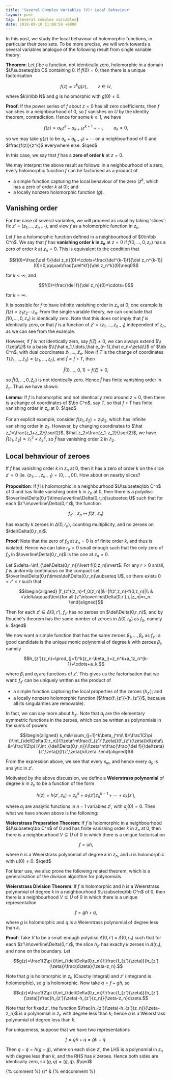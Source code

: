 ```yaml
---
title: 'Several Complex Variables (V): Local Behaviour'
layout: post
tag: [several complex variables]
date: 2018-09-10 11:00:59 +0800
---
```


In this post, we study the local behaviour of holomorphic functions, in particular their zero sets. To be more precise, we will work towards a several variables analogue of the following result from single variable theory:

__Theorem__: Let $f$ be a function, not identically zero, holomorphic in a domain $U\subseteq\bb C$ containing 0. If $f(0)=0$, then there is a unique factorisation

$$f(z)=z^kg(z),\qquad z\in U,$$

where $k\in\bb N$ and $g$ is holomorphic with $g(0)\neq0$.

<!--more-->

__Proof__: If the power series of $f$ about $z=0$ has all zero coefficients, then $f$ vanishes in a neighbourhood of 0, so $f$ vanishes on $U$ by the identity theorem, contradiction. Hence for some $k\geq1$, we have

$$f(z)=a_kz^k+a_{k+1}z^{k+1}+\cdots,\qquad a_k\neq0,$$

so we may take $g(z)$ to be $a_k+a_{k+1}z+\cdots$ on a neighbourhood of 0 and $\frac{f(z)}{z^k}$ everywhere else. $\qed$

In this case, we say that $f$ has a __zero of order $k$__ at $z=0$.

We may interpret the above result as follows: in a neighbourhood of a zero, every holomorphic function $f$ can be factorised as a product of

- a simple function capturing the local behaviour of the zero ($z^k$, which has a zero of order $k$ at 0); and
- a locally nonzero holomorphic function ($g$).

## Vanishing order

For the case of several variables, we will proceed as usual by taking 'slices': fix $z'=(z_1,\ldots,z_{n-1})$, and view $f$ as a holomorphic function in $z_n$.

Let $f$ be a holomorphic function defined in a neighbourhood of $0\in\bb C^n$. We say that $f$ has __vanishing order $k$ in $z_n$__ at $z=0$ if $f(0,\ldots,0,z_n)$ has a zero of order $k$ at $z_n=0$. This is equivalent to the condition that 

$$f(0)=\frac{\del f}{\del z_n}(0)=\cdots=\frac{\del^{k-1}f}{\del z_n^{k-1}}(0)=0,\qquad\frac{\del^kf}{\del z_n^k}(0)\neq0$$

for $k<\infty$, and

$$f(0)=\frac{\del f}{\del z_n}(0)=\cdots=0$$

for $k=\infty$.

It is possible for $f$ to have infinite vanishing order in $z_n$ at 0; one example is $f(z)=z_1z_2\cdots z_n$. From the single variable theory, we can conclude that $f(0,\ldots,0,z_n)$ is identically zero. Note that this does _not_ imply that $f$ is identically zero, or that $f$ is a function of $z'=(z_1,\ldots,z_{n-1})$ independent of $z_n$, as we can see from the example.

However, if $f$ is not identically zero, say $f(\zeta)\neq0$, we can always extend $\\{\zeta\\}$ to a basis $\\{\hat e_1,\ldots,\hat e_{n-1},\hat e_n=\zeta\\}$ of $\bb C^n$, with dual coordinates $\hat z_1,\ldots,\hat z_n$. Now if $T$ is the change of coordinates $T(\hat z_1,\ldots,\hat z_n)=(z_1,\ldots,z_n)$, and $\hat f=f\circ T$, then

$$\hat f(0,\ldots,0,1)=f(\zeta)\neq0,$$

so $\hat f(0,\ldots,0,\hat z_n)$ is not identically zero. Hence $\hat f$ has finite vanishing order in $\hat z_n$. Thus we have shown:

__Lemma__: If $f$ is holomorphic and not identically zero around $z=0$, then there is a change of coordinates of $\bb C^n$, say $T$, so that $f\circ T$ has finite vanishing order in $z_n$ at 0. $\qed$

For an explicit example, consider $f(z_1,z_2)=z_1z_2$, which has infinite vanishing order in $z_2$. However, by changing coordinates to $\hat z_1=\frac{z_1+z_2}{\sqrt2}$, $\hat z_2=\frac{z_1-z_2}{\sqrt2}$, we have $\hat f(\hat z_1,\hat z_2)=\hat z_1^2+\hat z_2^2$, so $\hat f$ has vanishing order 2 in $\hat z_2$.

## Local behaviour of zeroes

If $f$ has vanishing order $k$ in $z_n$ at 0, then it has a zero of order $k$ on the slice $z'=0$ (ie. $(z_1,\ldots,z_{n-1})=(0,\ldots,0)$). How about on nearby slices?

__Proposition__: If $f$ is holomorphic in a neighbourhood $U\subseteq\bb C^n$ of 0 and has finite vanishing order $k$ in $z_n$ at 0, then there is a polydisc $\overline\Delta(0,r')\times\overline\Delta(0,r_n)\subseteq U$ such that for each $z'\in\overline\Delta(0,r')$, the function

$$f_{z'}:z_n\mapsto f(z',z_n)$$

has exactly $k$ zeroes in $\Delta(0,r_n)$, counting multiplicity, and no zeroes on $\del\Delta(0,r_n)$.

__Proof__: Note that the zero of $f_0$ at $z_n=0$ is of finite order $k$, and thus is isolated. Hence we can take $r_n>0$ small enough such that the only zero of $f_0$ in $\overline\Delta(0,r_n)$ is the one at $z_n=0$.

Let $\delta=\inf_{\del\Delta(0,r_n)}\lvert f(0,z_n)\rvert$. For any $r>0$ small, $f$ is uniformly continuous on the compact set $\overline\Delta(0,r)\times\del\Delta(0,r_n)\subseteq U$, so there exists $0< r'< r$ such that

$$\begin{aligned}
|f_{z'}(z_n)-f_0(z_n)|&=|f(z',z_n)-f(0,z_n)|\\
&<\delta\qquad\text{for all }z'\in\overline\Delta(0,r'),\,|z_n|=r_n.
\end{aligned}$$

Then for each $z'\in\Delta(0,r')$, $f_{z'}$ has no zeroes on $\del\Delta(0,r_n)$, and by Rouché's theorem has the same number of zeroes in $\Delta(0,r_n)$ as $f_0$, namely $k$. $\qed$

We now want a simple function that has the same zeroes $\beta_1,\ldots,\beta_k$ as $f_{z'}$; a good candidate is the unique monic polynomial of degree $k$ with zeroes $\beta_j$, namely

$$h_{z'}(z_n)=\prod_{j=1}^k(z_n-\beta_j)=z_n^k+a_1z_n^{k-1}+\cdots+a_k,$$

where $\beta_j$ and $a_j$ are functions of $z'$. This gives us the factorisation that we want: $f_{z'}$ can be uniquely written as the product of

- a simple function capturing the local properties of the zeroes ($h_{z'}$); and
- a locally nonzero holomorphic function ($\frac{f_{z'}}{h_{z'}}$, because all its singularities are removable).

In fact, we can say more about $h_{z'}$. Note that $a_j$ are the elementary symmetric functions in the zeroes, which can be written as polynomials in the sums of powers

$$\begin{aligned}
s_m&=\sum_{j=1}^k\beta_j^m\\
&=\frac1{2\pi i}\int_{\del\Delta(0,r_n)}\!\zeta^m\frac{f_{z'}'(\zeta)}{f_{z'}(\zeta)}d\zeta\\
&=\frac1{2\pi i}\int_{\del\Delta(0,r_n)}\!\zeta^m\frac{\frac{\del f}{\del\zeta}(z',\zeta)}{f(z',\zeta)}d\zeta.
\end{aligned}$$

From the expression above, we see that every $s_m$, and hence every $a_j$, is analytic in $z'$. 

Motivated by the above discussion, we define a __Weierstrass polynomial__ of degree $k$ in $z_n$ to be a function of the form

$$h(z)=h(z',z_n)=z_n^k+a_1(z')z_n^{k-1}+\cdots+a_k(z'),$$

where $a_j$ are analytic functions in $n-1$ variables $z'$, with $a_j(0)=0$. Then what we have shown above is the following:

__Weierstrass Preparation Theorem__: If $f$ is holomorphic in a neighbourhood $U\subseteq\bb C^n$ of 0 and has finite vanishing order $k$ in $z_n$ at 0, then there is a neighbourhood $V\subseteq U$ of 0 in which there is a unique factorisation

$$f=uh,$$

where $h$ is a Weierstrass polynomial of degree $k$ in $z_n$, and $u$ is holomorphic with $u(0)\neq0$. $\qed$

For later use, we also prove the following related theorem, which is a generalisation of the division algorithm for polynomials.

__Weierstrass Division Theorem__: If $f$ is holomorphic and $h$ is a Weierstrass polynomial of degree $k$ in a neighbourhood $U\subseteq\bb C^n$ of 0, then there is a neighbourhood $V\subseteq U$ of 0 in which there is a unique representation

$$f=gh+q,$$

where $g$ is holomorphic and $q$ is a Weierstrass polynomial of degree less than $k$.

__Proof__: Take $V$ to be a small enough polydisc $\Delta(0,r')\times\Delta(0,r_n)$ such that for each $z'\in\overline\Delta(0,r')$, the slice $h_{z'}$ has exactly $k$ zeroes in $\Delta(r_n)$, and none on the boundary. Let

$$g(z)=\frac1{2\pi i}\int_{\del\Delta(0,r_n)}\!\frac{f_{z'}(\zeta)}{h_{z'}(\zeta)}\frac{d\zeta}{\zeta-z_n}.$$

Note that $g$ is holomorphic in $z_n$ (Cauchy integral) and $z'$ (integrand is holomorphic), so $g$ is holomorphic. Now take $q=f-gh$, so

$$q(z)=\frac1{2\pi i}\int_{\del\Delta(0,r_n)}\!\frac{f_{z'}(\zeta)}{h_{z'}(\zeta)}\frac{h_{z'}(\zeta)-h_{z'}(z_n)}{\zeta-z_n}d\zeta.$$

Note that for fixed $z'$, the function $\frac{h_{z'}(\zeta)-h_{z'}(z_n)}{\zeta-z_n}$ is a polynomial in $z_n$ with degree less than $k$; hence $q$ is a Weierstrass polynomial of degree less than $k$.

For uniqueness, suppose that we have two representations

$$f=gh+q=\tilde gh+\tilde q.$$

Then $q-\tilde q=h(g-\tilde g)$, where on each slice $z'$, the LHS is a polynomial in $z_n$ with degree less than $k$, and the RHS has $k$ zeroes. Hence both sides are identically zero, so $(g,q)=(\tilde g,\tilde q)$. $\qed$


{% comment %}
()* &
{% endcomment %}